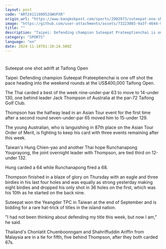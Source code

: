 ```yaml
---
layout: post
code: "ART2411160052GWUFXR"
origin_url: "https://www.bangkokpost.com/sports/2902973/suteepat-one-shot-adrift-at-taifong-open"
image: "https://github.com/user-attachments/assets/73223085-9a3f-4644-9e0d-8b9c4b2a92a3"
title: ""
description: "Taipei: Defending champion Suteepat Prateeptienchai is one off shot the pace heading into the weekend rounds at the US$400,000 Taifong Open."
category: "SPORTS"
language: "en"
date: 2024-11-16T01:10:24.580Z
---
```


# 

Suteepat one shot adrift at Taifong Open

Taipei: Defending champion Suteepat Prateeptienchai is one off shot the pace heading into the weekend rounds at the US$400,000 Taifong Open.

The Thai carded a best of the week nine-under-par 63 to move to 14-under 130, one behind leader Jack Thompson of Australia at the par-72 Taifong Golf Club.

Thompson has the halfway lead in an Asian Tour event for the first time after a second round seven-under-par 65 moved him to 15-under 129.

The young Australian, who is languishing in 87th place on the Asian Tour Order of Merit, is fighting to keep his card with three events remaining after this week.

Taiwan's Hung Chien-yao and another Thai hope Runchanapong Youprayong, the joint overnight leader with Thompson, are tied third on 12-under 132.

Hung carded a 64 while Runchanapong fired a 68.

Thompson finished in a blaze of glory on Thursday with an eagle and three birdies in his last four holes and was equally as strong yesterday making eight birdies and dropped his only shot in 36 holes on the first, which was his 10th as he started on the back nine.

Suteepat won the Yeangder TPC in Taiwan at the end of September and is bidding for a rare hat-trick of titles in the island nation.

"I had not been thinking about defending my title this week, but now I am," he said.

Thailand's Chonlatit Chuenboonngam and Shahriffuddin Ariffin from Malaysia are in a tie for fifth, five behind Thompson, after they both carded 67s.